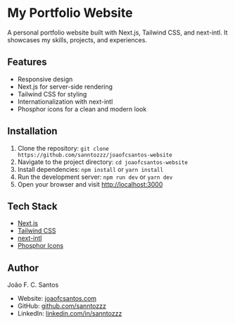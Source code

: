 # My Portfolio Website

A personal portfolio website built with Next.js, Tailwind CSS, and next-intl. It showcases my skills, projects, and experiences.

## Features

- Responsive design
- Next.js for server-side rendering
- Tailwind CSS for styling
- Internationalization with next-intl
- Phosphor icons for a clean and modern look

## Installation

1. Clone the repository: `git clone https://github.com/sanntozzz/joaofcsantos-website`
2. Navigate to the project directory: `cd joaofcsantos-website`
3. Install dependencies: `npm install` or `yarn install`
4. Run the development server: `npm run dev` or `yarn dev`
5. Open your browser and visit [http://localhost:3000](http://localhost:3000)

## Tech Stack

- [Next.js](https://nextjs.org/)
- [Tailwind CSS](https://tailwindcss.com/)
- [next-intl](https://next-intl-docs.vercel.app/)
- [Phosphor Icons](https://phosphoricons.com/)

## Author

João F. C. Santos

- Website: [joaofcsantos.com](https://joaofcsantos.com)
- GitHub: [github.com/sanntozzz](https://github.com/sanntozzz)
- LinkedIn: [linkedin.com/in/sanntozzz](https://www.linkedin.com/in/sanntozzz/)
